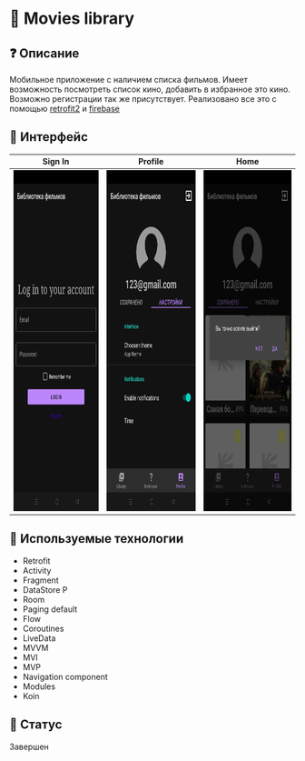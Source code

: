 # 📱 Movies library
## ❓ Описание
Мобильное приложение с наличием списка фильмов. Имеет возможность посмотреть список кино, добавить в избранное это кино. Возможно регистрации так же присутствует. Реализовано все это с помощью [retrofit2](https://square.github.io/retrofit/) и [firebase](https://firebase.google.com/)

## 🎨 Интерфейс
| Sign In | Profile | Home |
| --------------- |--------------- |--------------- |
| <img src="https://github.com/Lefrut/Movies-Library/blob/main/login.jpg" width="300" height="600" />|<img src="https://github.com/Lefrut/Movies-Library/blob/main/profile.jpg" width="300" height="600" /> | <img src="https://github.com/Lefrut/Movies-Library/blob/main/home.jpg" width="300" height="600" />|


## 📃 Используемые технологии
- Retrofit
- Activity
- Fragment
- DataStore P
- Room
- Paging default
- Flow
- Coroutines
- LiveData
- MVVM
- MVI
- MVP
- Navigation component
- Modules
- Koin

## 🚧 Статус
Завершен

